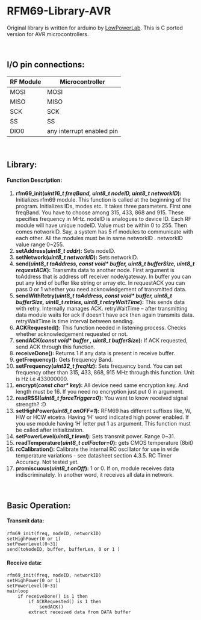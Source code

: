 # RFM69-Library-AVR #
Original library is written for arduino by [LowPowerLab](https://github.com/LowPowerLab/RFM69). This is C ported version for AVR microcontrollers.

</br>

## I/O pin connections: ##

| RF Module | Microcontroller |
| --------- | --------------- |
|MOSI |	MOSI |
| MISO | MISO |
| SCK | SCK |
| SS | SS |
| DIO0 | any interrupt enabled pin |

</br>

## Library: ##

#### Function Description: ####
1.	**rfm69_init(*uint16_t freqBand, uint8_t nodeID, uint8_t networkID*):** Initializes rfm69 module. This function is called at the beginning of the program. Initializes IDs, modes etc. It takes three parameters. First one freqBand. You have to choose among 315, 433, 868 and 915. These specifies frequency in MHz. nodeID is analogues to device ID. Each RF module will have unique nodeID. Value must be within 0 to 255. Then comes notworkID. Say, a system has 5 rf modules to communicate with each other. All the modules must be in same networkID . networkID value range 0~255.
2.	**setAddress(*uint8_t addr*):** Sets nodeID.
3.	**setNetwork(*uint8_t networkID*):** Sets networkID.
4.	**send(*uint8_t toAddress, const void\* buffer, uint8_t bufferSize, uint8_t requestACK*):** Transmits data to another node. First argument is toAddress that is address off receiver node/gateway. In buffer you can put any kind of buffer like string or array etc. In requestACK you can pass 0 or 1 whether you need acknowledgement of transmitted data.
5.	**sendWithRetry(*uint8_t toAddress, const void\* buffer, uint8_t bufferSize, uint8_t retries, uint8_t retryWaitTime*):** This sends data with retry. Internally manages ACK. retryWaitTime – after transmitting data module waits for ack if doesn’t have ack then again transmits data. retryWaitTime is time interval between sending.
6.	**ACKRequested():** This function needed in listening process. Checks whether acknowledgement requested or not.
7.	**sendACK(*const void\* buffer , uint8_t bufferSize*):** If ACK requested, send ACK through this function.
8.	**receiveDone():**  Returns 1 if any data is present in receive buffer.
9.	**getFrequency():** Gets frequency Band.
10.	**setFrequency(*uint32_t freqHz*):** Sets frequency band. You can set frequency other than 315, 433, 868, 915 MHz through this function. Unit is Hz i.e 433000000. 
11.	**encrypt(*const char\* key*):** All device need same encryption key. And length must be 16. If you need no encryption just put 0 in argument. 
12.	**readRSSI(*uint8_t forceTrigger=0*):** You want to know received signal strength? :D
13.	**setHighPower(*uint8_t onOFF=1*):** RFM69 has different suffixes like, W, HW or HCW etcetra. Having ‘H’ word indicated high power enabled. If you use module having ‘H’ letter put 1 as argument. This function must be called after initialization.
14.	**setPowerLevel(*uint8_t level*):** Sets transmit power. Range 0~31.
15.	**readTemperature(*uint8_t calFactor=0*):** gets CMOS temperature (8bit)
16.	**rcCalibration():** Calibrate the internal RC oscillator for use in wide temperature variations - see datasheet section 4.3.5. RC Timer Accuracy. Not tested yet.
17.	**promiscuous(*uint8_t onOff*):** 1 or 0. If on, module receives data indiscriminately. In another word, it receives all data in network.

</br>

## Basic Operation: ##
#### Transmit data: ####

```
rfm69_init(freq, nodeID, networkID)
setHighPower(0 or 1)
setPowerLevel(0~31)
send(toNodeID, buffer, bufferLen, 0 or 1 )
```

#### Receive data: ####

```
rfm69_init(freq, nodeID, networkID)
setHighPower(0 or 1)
setPowerLevel(0~31)
mainloop
    if receiveDone() is 1 then
        if ACKRequested() is 1 then
            sendACK()
        extract received data from DATA buffer
```
